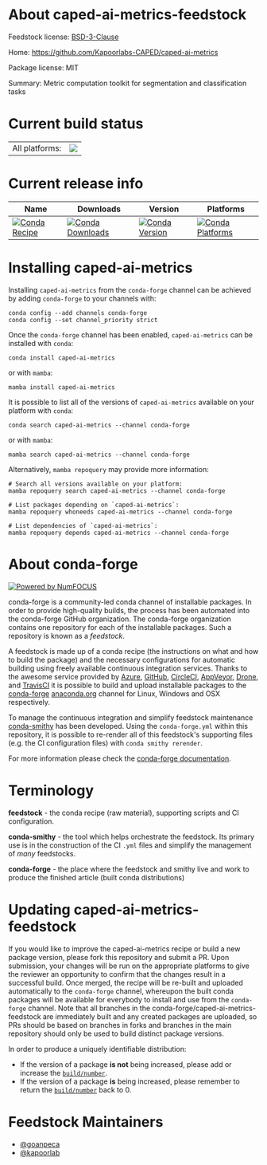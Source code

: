 About caped-ai-metrics-feedstock
================================

Feedstock license: [BSD-3-Clause](https://github.com/conda-forge/caped-ai-metrics-feedstock/blob/main/LICENSE.txt)

Home: https://github.com/Kapoorlabs-CAPED/caped-ai-metrics

Package license: MIT

Summary: Metric computation toolkit for segmentation and classification tasks

Current build status
====================


<table><tr><td>All platforms:</td>
    <td>
      <a href="https://dev.azure.com/conda-forge/feedstock-builds/_build/latest?definitionId=19199&branchName=main">
        <img src="https://dev.azure.com/conda-forge/feedstock-builds/_apis/build/status/caped-ai-metrics-feedstock?branchName=main">
      </a>
    </td>
  </tr>
</table>

Current release info
====================

| Name | Downloads | Version | Platforms |
| --- | --- | --- | --- |
| [![Conda Recipe](https://img.shields.io/badge/recipe-caped--ai--metrics-green.svg)](https://anaconda.org/conda-forge/caped-ai-metrics) | [![Conda Downloads](https://img.shields.io/conda/dn/conda-forge/caped-ai-metrics.svg)](https://anaconda.org/conda-forge/caped-ai-metrics) | [![Conda Version](https://img.shields.io/conda/vn/conda-forge/caped-ai-metrics.svg)](https://anaconda.org/conda-forge/caped-ai-metrics) | [![Conda Platforms](https://img.shields.io/conda/pn/conda-forge/caped-ai-metrics.svg)](https://anaconda.org/conda-forge/caped-ai-metrics) |

Installing caped-ai-metrics
===========================

Installing `caped-ai-metrics` from the `conda-forge` channel can be achieved by adding `conda-forge` to your channels with:

```
conda config --add channels conda-forge
conda config --set channel_priority strict
```

Once the `conda-forge` channel has been enabled, `caped-ai-metrics` can be installed with `conda`:

```
conda install caped-ai-metrics
```

or with `mamba`:

```
mamba install caped-ai-metrics
```

It is possible to list all of the versions of `caped-ai-metrics` available on your platform with `conda`:

```
conda search caped-ai-metrics --channel conda-forge
```

or with `mamba`:

```
mamba search caped-ai-metrics --channel conda-forge
```

Alternatively, `mamba repoquery` may provide more information:

```
# Search all versions available on your platform:
mamba repoquery search caped-ai-metrics --channel conda-forge

# List packages depending on `caped-ai-metrics`:
mamba repoquery whoneeds caped-ai-metrics --channel conda-forge

# List dependencies of `caped-ai-metrics`:
mamba repoquery depends caped-ai-metrics --channel conda-forge
```


About conda-forge
=================

[![Powered by
NumFOCUS](https://img.shields.io/badge/powered%20by-NumFOCUS-orange.svg?style=flat&colorA=E1523D&colorB=007D8A)](https://numfocus.org)

conda-forge is a community-led conda channel of installable packages.
In order to provide high-quality builds, the process has been automated into the
conda-forge GitHub organization. The conda-forge organization contains one repository
for each of the installable packages. Such a repository is known as a *feedstock*.

A feedstock is made up of a conda recipe (the instructions on what and how to build
the package) and the necessary configurations for automatic building using freely
available continuous integration services. Thanks to the awesome service provided by
[Azure](https://azure.microsoft.com/en-us/services/devops/), [GitHub](https://github.com/),
[CircleCI](https://circleci.com/), [AppVeyor](https://www.appveyor.com/),
[Drone](https://cloud.drone.io/welcome), and [TravisCI](https://travis-ci.com/)
it is possible to build and upload installable packages to the
[conda-forge](https://anaconda.org/conda-forge) [anaconda.org](https://anaconda.org/)
channel for Linux, Windows and OSX respectively.

To manage the continuous integration and simplify feedstock maintenance
[conda-smithy](https://github.com/conda-forge/conda-smithy) has been developed.
Using the ``conda-forge.yml`` within this repository, it is possible to re-render all of
this feedstock's supporting files (e.g. the CI configuration files) with ``conda smithy rerender``.

For more information please check the [conda-forge documentation](https://conda-forge.org/docs/).

Terminology
===========

**feedstock** - the conda recipe (raw material), supporting scripts and CI configuration.

**conda-smithy** - the tool which helps orchestrate the feedstock.
                   Its primary use is in the construction of the CI ``.yml`` files
                   and simplify the management of *many* feedstocks.

**conda-forge** - the place where the feedstock and smithy live and work to
                  produce the finished article (built conda distributions)


Updating caped-ai-metrics-feedstock
===================================

If you would like to improve the caped-ai-metrics recipe or build a new
package version, please fork this repository and submit a PR. Upon submission,
your changes will be run on the appropriate platforms to give the reviewer an
opportunity to confirm that the changes result in a successful build. Once
merged, the recipe will be re-built and uploaded automatically to the
`conda-forge` channel, whereupon the built conda packages will be available for
everybody to install and use from the `conda-forge` channel.
Note that all branches in the conda-forge/caped-ai-metrics-feedstock are
immediately built and any created packages are uploaded, so PRs should be based
on branches in forks and branches in the main repository should only be used to
build distinct package versions.

In order to produce a uniquely identifiable distribution:
 * If the version of a package **is not** being increased, please add or increase
   the [``build/number``](https://docs.conda.io/projects/conda-build/en/latest/resources/define-metadata.html#build-number-and-string).
 * If the version of a package **is** being increased, please remember to return
   the [``build/number``](https://docs.conda.io/projects/conda-build/en/latest/resources/define-metadata.html#build-number-and-string)
   back to 0.

Feedstock Maintainers
=====================

* [@goanpeca](https://github.com/goanpeca/)
* [@kapoorlab](https://github.com/kapoorlab/)

